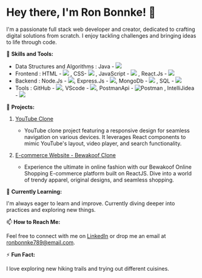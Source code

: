 # Hey there, I'm Ron Bonnke! 👋

I'm a passionate full stack web developer and creator, dedicated to crafting digital solutions from scratch. I enjoy tackling challenges and bringing ideas to life through code.

🚀 **Skills and Tools:**

- Data Structures and Algorithms :   Java - <img src="https://img.icons8.com/color/48/000000/java-coffee-cup-logo.png"/> 
- Frontend :   HTML - <img src="https://img.icons8.com/color/48/000000/html-5--v1.png"/> , CSS- <img src="https://img.icons8.com/color/48/000000/css3.png"/>  , JavaScript - <img src="https://img.icons8.com/color/48/000000/javascript--v2.png"/>  , React.Js - <img src="https://img.icons8.com/color/48/000000/react-native.png"/>
- Backend : Node.Js - <img src="https://img.icons8.com/color/48/000000/nodejs.png"/>, Express.Js - <img src="https://img.icons8.com/color/48/000000/express.png"/>, MongoDb - <img src="https://img.icons8.com/color/48/000000/mongodb.png"/>  ,   SQL - <img src="https://img.icons8.com/color/48/000000/sql.png"/>
- Tools :  GitHub - <img src="https://img.icons8.com/ios/50/000000/github--v1.png"/>,  VScode - <img src="https://img.icons8.com/color/48/000000/visual-studio-code-2019.png"/>, PostmanApi -  ![Postman](https://img.shields.io/badge/-Postman-orange?logo=postman&logoColor=white) , IntelliJidea - <img src="https://img.icons8.com/color/48/000000/intellij-idea.png"/>


💼 **Projects:**

1. [YouTube Clone](https://tiny-sopapillas-788139.netlify.app/)
   - YouTube clone project featuring a responsive design for seamless navigation on various devices. It leverages React components to mimic YouTube's layout, video player, and search functionality.

2. [E-commerce Website - Bewakoof Clone](https://fabulous-basbousa-94a726.netlify.app/)
   - Experience the ultimate in online fashion with our Bewakoof Online Shopping E-commerce platform built on ReactJS. Dive into a world of trendy apparel, original designs, and seamless shopping.

🌱 **Currently Learning:**

I'm always eager to learn and improve. Currently diving deeper into practices and exploring new things.

📫 **How to Reach Me:**

Feel free to connect with me on [LinkedIn](https://www.linkedin.com/in/ron-bonnke-34275426a/overlay/about-this-profile/) or drop me an email at [ronbonnke789@email.com](mailto:ronbonnke789@email.com).

⚡ **Fun Fact:**

I love exploring new hiking trails and trying out different cuisines.

<!-- Feel free to use or modify this template! -->
